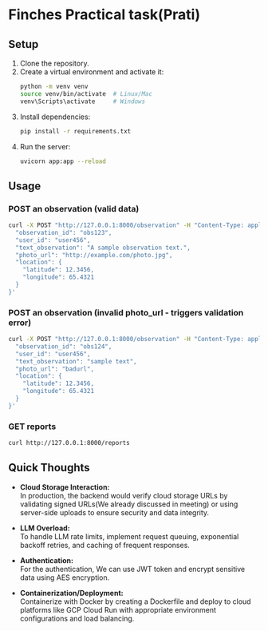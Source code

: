 # Finches Practical task(Prati)

## Setup

1. Clone the repository.  
2. Create a virtual environment and activate it:  
   ```bash
   python -m venv venv
   source venv/bin/activate  # Linux/Mac
   venv\Scripts\activate     # Windows
3. Install dependencies:
    ```bash
    pip install -r requirements.txt
4. Run the server:
    ```bash
    uvicorn app:app --reload

## Usage
### POST an observation (valid data)
```bash
curl -X POST "http://127.0.0.1:8000/observation" -H "Content-Type: application/json" -d '{
  "observation_id": "obs123",
  "user_id": "user456",
  "text_observation": "A sample observation text.",
  "photo_url": "http://example.com/photo.jpg",
  "location": {
    "latitude": 12.3456,
    "longitude": 65.4321
  }
}'
```
### POST an observation (invalid photo_url - triggers validation error)
```bash
curl -X POST "http://127.0.0.1:8000/observation" -H "Content-Type: application/json" -d '{
  "observation_id": "obs124",
  "user_id": "user456",
  "text_observation": "sample text",
  "photo_url": "badurl",
  "location": {
    "latitude": 12.3456,
    "longitude": 65.4321
  }
}'
```
### GET reports
```bash
curl http://127.0.0.1:8000/reports
```

## Quick Thoughts

- **Cloud Storage Interaction:**  
  In production, the backend would verify cloud storage URLs by validating signed URLs(We already discussed in meeting) or using server-side uploads to ensure security and data integrity.

- **LLM Overload:**  
  To handle LLM rate limits, implement request queuing, exponential backoff retries, and caching of frequent responses.

- **Authentication:**  
  For the authentication, We can use JWT token and encrypt sensitive data using AES encryption.

- **Containerization/Deployment:**  
  Containerize with Docker by creating a Dockerfile and deploy to cloud platforms like GCP Cloud Run with appropriate environment configurations and load balancing.
